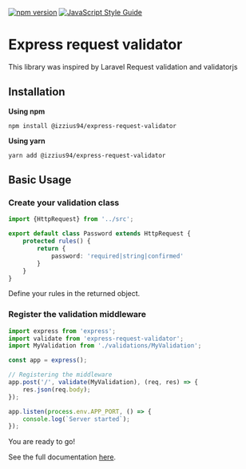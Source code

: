 [![npm version](https://badge.fury.io/js/@izzius94%2Fexpress-request-validator.svg)](https://badge.fury.io/js/@izzius94%2Fexpress-request-validator)
[![JavaScript Style Guide](https://img.shields.io/badge/code_style-standard-brightgreen.svg)](https://standardjs.com)

# Express request validator
This library was inspired by Laravel Request validation and validatorjs

## Installation

**Using npm**
```
npm install @izzius94/express-request-validator
```

**Using yarn**
```
yarn add @izzius94/express-request-validator
```

## Basic Usage

### Create your validation class
```typescript
import {HttpRequest} from '../src';

export default class Password extends HttpRequest {
    protected rules() {
        return {
            password: 'required|string|confirmed'
        }
    }
}
```

Define your rules in the returned object.

### Register the validation middleware
```typescript
import express from 'express';
import validate from 'express-request-validator';
import MyValidation from './validations/MyValidation';

const app = express();

// Registering the middleware
app.post('/', validate(MyValidation), (req, res) => {
    res.json(req.body);
});

app.listen(process.env.APP_PORT, () => {
    console.log(`Server started`);
});

```

You are ready to go!


See the full documentation [here](https://gitlab.com/izzius94/express-request-validator/-/wikis/Home).
